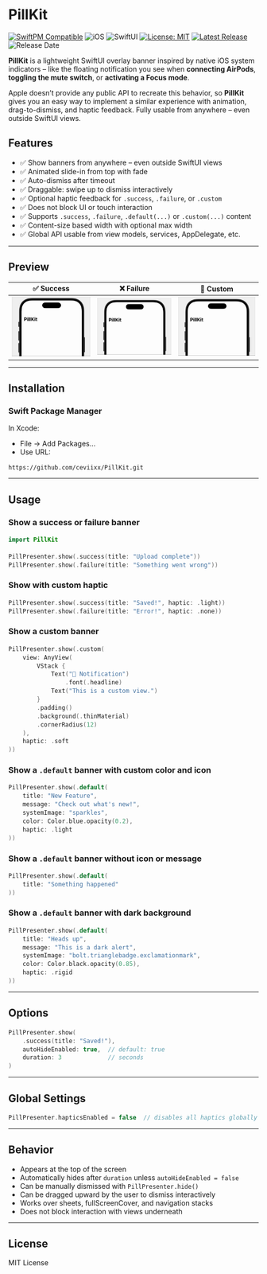 # PillKit

[![SwiftPM Compatible](https://img.shields.io/badge/SwiftPM-Compatible-orange?logo=swift)](https://swift.org/package-manager/)
![iOS](https://img.shields.io/badge/iOS-18%2B-blue)
![SwiftUI](https://img.shields.io/badge/SwiftUI-purple?logo=swift)
[![License: MIT](https://img.shields.io/badge/License-MIT-green.svg)](LICENSE)
[![Latest Release](https://img.shields.io/github/v/release/ceviixx/PillKit)](https://github.com/ceviixx/PillKit/releases)
![Release Date](https://img.shields.io/github/release-date/ceviixx/PillKit)

**PillKit** is a lightweight SwiftUI overlay banner inspired by native iOS system indicators – like the floating notification you see when **connecting AirPods**, **toggling the mute switch**, or **activating a Focus mode**.

Apple doesn’t provide any public API to recreate this behavior, so **PillKit** gives you an easy way to implement a similar experience with animation, drag-to-dismiss, and haptic feedback. Fully usable from anywhere – even outside SwiftUI views.

## Features

- ✅ Show banners from anywhere – even outside SwiftUI views
- ✅ Animated slide-in from top with fade
- ✅ Auto-dismiss after timeout
- ✅ Draggable: swipe up to dismiss interactively
- ✅ Optional haptic feedback for `.success`, `.failure`, or `.custom`
- ✅ Does not block UI or touch interaction
- ✅ Supports `.success`, `.failure`, `.default(...)` or `.custom(...)` content
- ✅ Content-size based width with optional max width
- ✅ Global API usable from view models, services, AppDelegate, etc.

---

## Preview

|✅ Success|❌ Failure|🔔 Custom|
|----------|----------|---------|
|<img src="Assets/Success.gif"/>|<img src="Assets/Failure.gif"/>|<img src="Assets/Custom.gif"/>|

---

## Installation

### Swift Package Manager

In Xcode:

- File → Add Packages...
- Use URL:

```text
https://github.com/ceviixx/PillKit.git
```

---

## Usage

### Show a success or failure banner

```swift
import PillKit

PillPresenter.show(.success(title: "Upload complete"))
PillPresenter.show(.failure(title: "Something went wrong"))
```

### Show with custom haptic

```swift
PillPresenter.show(.success(title: "Saved!", haptic: .light))
PillPresenter.show(.failure(title: "Error!", haptic: .none))
```

### Show a custom banner

```swift
PillPresenter.show(.custom(
    view: AnyView(
        VStack {
            Text("🔔 Notification")
                .font(.headline)
            Text("This is a custom view.")
        }
        .padding()
        .background(.thinMaterial)
        .cornerRadius(12)
    ),
    haptic: .soft
))
```

### Show a `.default` banner with custom color and icon

```swift
PillPresenter.show(.default(
    title: "New Feature",
    message: "Check out what's new!",
    systemImage: "sparkles",
    color: Color.blue.opacity(0.2),
    haptic: .light
))
```

### Show a `.default` banner without icon or message

```swift
PillPresenter.show(.default(
    title: "Something happened"
))
```

### Show a `.default` banner with dark background

```swift
PillPresenter.show(.default(
    title: "Heads up",
    message: "This is a dark alert",
    systemImage: "bolt.trianglebadge.exclamationmark",
    color: Color.black.opacity(0.85),
    haptic: .rigid
))
```

---

## Options

```swift
PillPresenter.show(
    .success(title: "Saved!"),
    autoHideEnabled: true,  // default: true
    duration: 3             // seconds
)
```

---

## Global Settings

```swift
PillPresenter.hapticsEnabled = false  // disables all haptics globally
```

---

## Behavior

- Appears at the top of the screen
- Automatically hides after `duration` unless `autoHideEnabled = false`
- Can be manually dismissed with `PillPresenter.hide()`
- Can be dragged upward by the user to dismiss interactively
- Works over sheets, fullScreenCover, and navigation stacks
- Does not block interaction with views underneath

---

## License

MIT License
